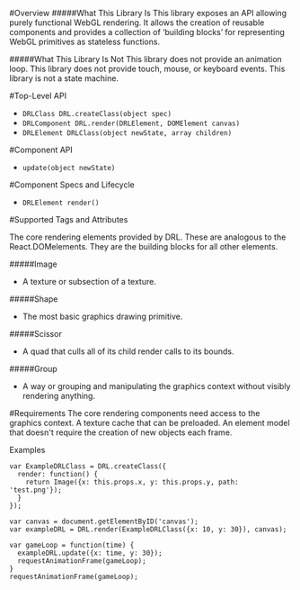 #Overview
#####What This Library Is
This library exposes an API allowing purely functional WebGL rendering. It allows the creation of reusable components and provides a collection of ‘building blocks’ for representing WebGL primitives as stateless functions.

#####What This Library Is Not
This library does not provide an animation loop. This library does not provide touch, mouse, or keyboard events. This library is not a state machine.

#Top-Level API
* `DRLClass DRL.createClass(object spec)`
* `DRLComponent DRL.render(DRLElement, DOMElement canvas)`
* `DRLElement DRLClass(object newState, array children)`

#Component API
* `update(object newState)`

#Component Specs and Lifecycle
* `DRLElement render()`

#Supported Tags and Attributes

The core rendering elements provided by DRL. These are analogous to the React.DOMelements. They are the building blocks for all other elements.

#####Image
* A texture or subsection of a texture.
 
#####Shape
* The most basic graphics drawing primitive.
 
#####Scissor
* A quad that culls all of its child render calls to its bounds.
 
#####Group
* A way or grouping and manipulating the graphics context without visibly rendering anything.
 
#Requirements
The core rendering components need access to the graphics context.
A texture cache that can be preloaded.
An element model that doesn't require the creation of new objects each frame.

Examples
```
var ExampleDRLClass = DRL.createClass({
  render: function() {
    return Image({x: this.props.x, y: this.props.y, path: 'test.png'});
  }
});

var canvas = document.getElementByID('canvas');
var exampleDRL = DRL.render(ExampleDRLClass({x: 10, y: 30}), canvas);

var gameLoop = function(time) {
  exampleDRL.update({x: time, y: 30});
  requestAnimationFrame(gameLoop);
}
requestAnimationFrame(gameLoop);
```

